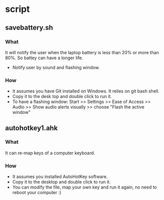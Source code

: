 # script

## savebattery.sh
### What
It will notify the user when the laptop battery 
is less than 20% or more than 80%. So battey can have a longer life.
* Notify user by sound and flashing window. 
### How
* It assumes you have Git installed on Windows. It relies on git bash shell.
* Copy it to the desk top and double click to run it.
* To have a flashing window: 
  Start >> Settings >> Ease of Access >> Audio >> Show audio alerts visually >> choose "Flash the active window"

## autohotkey1.ahk
### What
It can re-map keys of a computer keyboard.
### How
* It assumes you installed AutoHotKey software.
* Copy it to the desktop and double click to run it.
* You can modify the file, map your own key and run it again, no need to 
reboot your computer :) 